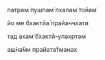патрам̇ пушпам̇ пхалам̇ тойам̇

йо ме бхактйа̄ прайаччхати

тад ахам̇ бхактй-упахр̣там

аш́на̄ми прайата̄тманах̣